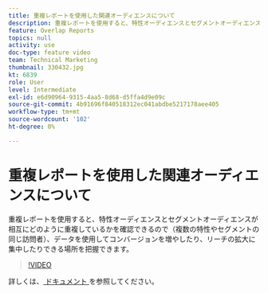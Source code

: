 ```yaml
---
title: 重複レポートを使用した関連オーディエンスについて
description: 重複レポートを使用すると、特性オーディエンスとセグメントオーディエンスが相互にどのように重複しているかを確認できるので（複数の特性やセグメントの同じ訪問者）、データを使用してコンバージョンを増やしたり、リーチの拡大に集中したりできる場所を把握できます。
feature: Overlap Reports
topics: null
activity: use
doc-type: feature video
team: Technical Marketing
thumbnail: 330432.jpg
kt: 6839
role: User
level: Intermediate
exl-id: e6d90964-9315-4aa5-8d68-d5ffa4d9e09c
source-git-commit: 4b91696f840518312ec041abdbe5217178aee405
workflow-type: tm+mt
source-wordcount: '102'
ht-degree: 0%

---
```


# 重複レポートを使用した関連オーディエンスについて

重複レポートを使用すると、特性オーディエンスとセグメントオーディエンスが相互にどのように重複しているかを確認できるので（複数の特性やセグメントの同じ訪問者）、データを使用してコンバージョンを増やしたり、リーチの拡大に集中したりできる場所を把握できます。

>[!VIDEO](https://video.tv.adobe.com/v/345084/?quality=12&learn=on&captions=jpn)

詳しくは、[ ドキュメント ](https://experienceleague.adobe.com/docs/audience-manager/user-guide/reporting/interactive-and-overlap-reports/dynamic-reports.html?lang=ja#reporting) を参照してください。

